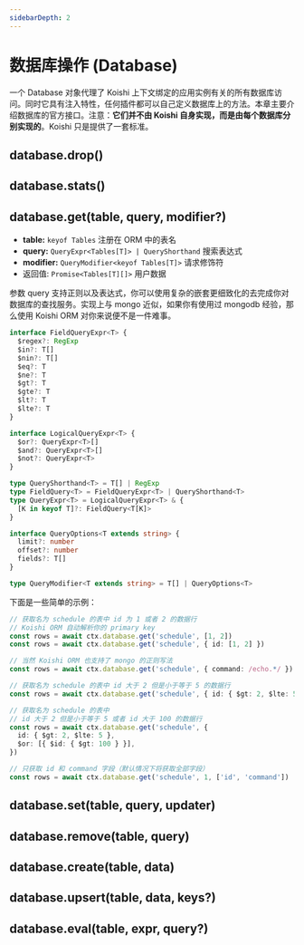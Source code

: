 ```yaml
---
sidebarDepth: 2
---
```


# 数据库操作 (Database)

一个 Database 对象代理了 Koishi 上下文绑定的应用实例有关的所有数据库访问。同时它具有注入特性，任何插件都可以自己定义数据库上的方法。本章主要介绍数据库的官方接口。注意：**它们并不由 Koishi 自身实现，而是由每个数据库分别实现的**。Koishi 只是提供了一套标准。

## database.drop()

## database.stats()

## database.get(table, query, modifier?)

- **table:** `keyof Tables` 注册在 ORM 中的表名
- **query:** `QueryExpr<Tables[T]> | QueryShorthand` 搜索表达式
- **modifier:** `QueryModifier<keyof Tables[T]>` 请求修饰符
- 返回值: `Promise<Tables[T][]>` 用户数据

参数 query 支持正则以及表达式，你可以使用复杂的嵌套更细致化的去完成你对数据库的查找服务。实现上与 mongo 近似，如果你有使用过 mongodb 经验，那么使用 Koishi ORM 对你来说便不是一件难事。

```ts
interface FieldQueryExpr<T> {
  $regex?: RegExp
  $in?: T[]
  $nin?: T[]
  $eq?: T
  $ne?: T
  $gt?: T
  $gte?: T
  $lt?: T
  $lte?: T
}

interface LogicalQueryExpr<T> {
  $or?: QueryExpr<T>[]
  $and?: QueryExpr<T>[]
  $not?: QueryExpr<T>
}

type QueryShorthand<T> = T[] | RegExp
type FieldQuery<T> = FieldQueryExpr<T> | QueryShorthand<T>
type QueryExpr<T> = LogicalQueryExpr<T> & {
  [K in keyof T]?: FieldQuery<T[K]>
}

interface QueryOptions<T extends string> {
  limit?: number
  offset?: number
  fields?: T[]
}

type QueryModifier<T extends string> = T[] | QueryOptions<T>
```

下面是一些简单的示例：

```ts
// 获取名为 schedule 的表中 id 为 1 或者 2 的数据行
// Koishi ORM 自动解析你的 primary key
const rows = await ctx.database.get('schedule', [1, 2])
const rows = await ctx.database.get('schedule', { id: [1, 2] })

// 当然 Koishi ORM 也支持了 mongo 的正则写法
const rows = await ctx.database.get('schedule', { command: /echo.*/ })

// 获取名为 schedule 的表中 id 大于 2 但是小于等于 5 的数据行
const rows = await ctx.database.get('schedule', { id: { $gt: 2, $lte: 5 } })

// 获取名为 schedule 的表中
// id 大于 2 但是小于等于 5 或者 id 大于 100 的数据行
const rows = await ctx.database.get('schedule', {
  id: { $gt: 2, $lte: 5 },
  $or: [{ $id: { $gt: 100 } }],
})

// 只获取 id 和 command 字段（默认情况下将获取全部字段）
const rows = await ctx.database.get('schedule', 1, ['id', 'command'])
```

## database.set(table, query, updater)

## database.remove(table, query)

## database.create(table, data)

## database.upsert(table, data, keys?)

## database.eval(table, expr, query?)
